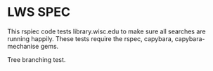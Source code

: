 LWS SPEC
========

This rspiec code tests library.wisc.edu to make sure all searches are running happily. These tests require the rspec, capybara, capybara-mechanise gems.

Tree branching test.

